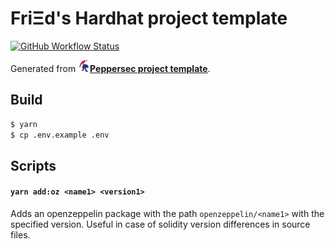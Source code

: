 # FriΞd's Hardhat project template 

[![GitHub Workflow Status](https://img.shields.io/github/workflow/status/h-ivor/hardhat-template/build)](https://github.com/h-ivor/hardhat-template/actions)

Generated from <img src="assets/peppersec_logo.png" height="19px" width="19px" alt=""><u>**[Peppersec project template](https://github.com/peppersec/project-template)**</u>.

## Build

```bash
$ yarn
$ cp .env.example .env
```

## Scripts

#### ```yarn add:oz <name1> <version1>```

Adds an openzeppelin package with the path ```openzeppelin/<name1>``` with the specified version. Useful in case of solidity version differences in source files.